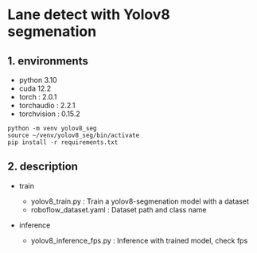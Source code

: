 # Lane detect with Yolov8 segmenation

## 1. environments

- python 3.10
- cuda 12.2
- torch : 2.0.1
- torchaudio : 2.2.1
- torchvision : 0.15.2

```
python -m venv yolov8_seg
source ~/venv/yolov8_seg/bin/activate
pip install -r requirements.txt
```

## 2. description

- train
    - yolov8_train.py : Train a yolov8-segmenation model with a dataset
    - roboflow_dataset.yaml : Dataset path and class name

- inference
    - yolov8_inference_fps.py : Inference with trained model, check fps